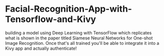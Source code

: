 # Facial-Recognition-App-with-Tensorflow-and-Kivy
building a model using Deep Learning with TensorFlow which replicates what is shown in the paper titled Siamese Neural Networks for One-shot Image Recognition. Once that's all trained you'll be able to integrate it into a Kivy app and actually authenticate!
